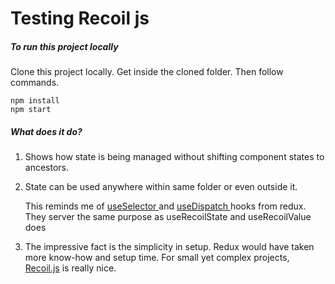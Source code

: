 # Testing Recoil js

##### To run this project locally

Clone this project locally. Get inside the cloned folder. Then follow commands.

```
npm install
npm start
```

##### What does it do?

1. Shows how state is being managed without shifting component states to ancestors.
2. State can be used anywhere within same folder or even outside it.

   This reminds me of [useSelector ](https://react-redux.js.org/api/hooks#useselector-examples)and [useDispatch ](https://react-redux.js.org/api/hooks#usedispatch)hooks from redux. They server the same purpose as useRecoilState and useRecoilValue does
3. The impressive fact is the simplicity in setup. Redux would have taken more know-how and setup time. For small yet complex projects, [Recoil.js](https://recoiljs.org/) is really nice.
